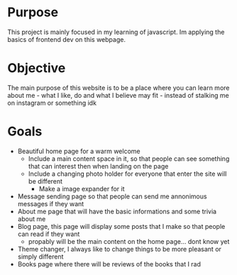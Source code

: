 # Purpose
This project is mainly focused in my learning of javascript. Im applying the basics of frontend dev on this webpage.

# Objective
The main purpose of this website is to be a place where you can learn more about me - what I like, do and what I believe may fit - instead of stalking me on instagram or something idk

# Goals
- Beautiful home page for a warm welcome
    - Include a main content space in it, so that people can see something that can interest then when landing on the page
    - Include a changing photo holder for everyone that enter the site will be different
        - Make a image expander for it
- Message sending page so that people can send me annonimous messages if they want
- About me page that will have the basic informations and some trivia about me
- Blog page, this page will display some posts that I make so that people can read if they want
    - propably will be the main content on the home page... dont know yet
- Theme changer, I always like to change things to be more pleasant or simply different
- Books page where there will be reviews of the books that I rad
